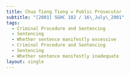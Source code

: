 ```yaml
---
title: Chua Tiong Tiong v Public Prosecutor
subtitle: "[2001] SGHC 182 / 16\_July\_2001"
tags:
  - Criminal Procedure and Sentencing
  - Sentencing
  - Whether sentence manifestly excessive
  - Criminal Procedure and Sentencing
  - Sentencing
  - Whether sentence manifestly inadequate
layout: single
---
```


